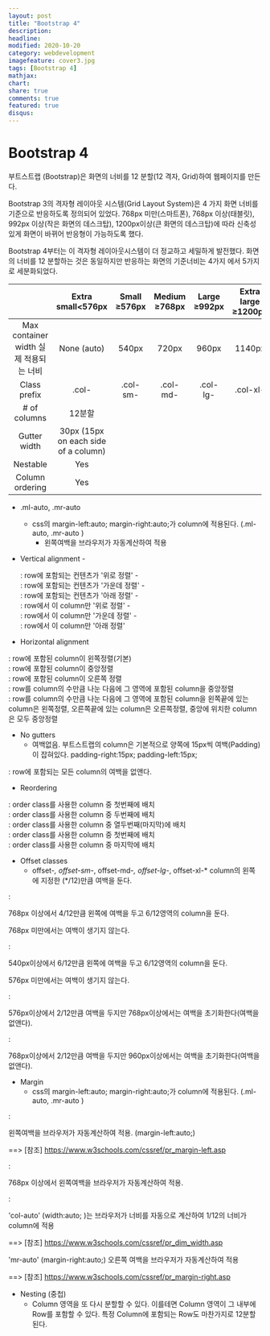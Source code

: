 ```yaml
---
layout: post
title: "Bootstrap 4"
description: 
headline: 
modified: 2020-10-20
category: webdevelopment
imagefeature: cover3.jpg
tags: [Bootstrap 4]
mathjax: 
chart: 
share: true
comments: true
featured: true
disqus:
---
```


# Bootstrap 4

부트스트랩 (Bootstrap)은 화면의 너비를 12 분할(12 격자, Grid)하여 웹페이지를 만든다.

Bootstrap 3의 격자형 레이아웃 시스템(Grid Layout System)은 4 가지 화면 너비를 기준으로 반응하도록 정의되어 있었다.  768px 미만(스마트폰), 768px 이상(태블릿), 992px 이상(작은 화면의 데스크탑), 1200px이상(큰 화면의 데스크탑)에 따라 신축성있게 화면이 바뀌어 반응형이 가능하도록 했다.

Bootstrap 4부터는 이 격자형 레이아웃시스템이 더 정교하고 세밀하게 발전했다.
화면의 너비를 12 분할하는 것은 동일하지만 반응하는 화면의 기준너비는 4가지 에서 5가지로 세분화되었다.



|	| Extra small<576px |	Small ≥576px | Medium ≥768px | Large ≥992px	| Extra large ≥1200px |
|:---:|:---:|:---:|:---:|:---:|:---:|
| Max container width 실제 적용되는 너비 | None (auto) | 540px | 720px | 960px | 1140px |
| Class prefix | .col- | .col-sm- | .col-md- | .col-lg- | .col-xl- |
| # of columns | 12분할 |||||
| Gutter width | 30px (15px on each side of a column) |||||
| Nestable | Yes |||||
| Column ordering | Yes |||||


- .ml-auto, .mr-auto 
    - css의 margin-left:auto; margin-right:auto;가 column에 적용된다. (.ml-auto, .mr-auto )
        - 왼쪽여백을 브라우저가 자동계산하여 적용

- Vertical alignment
        - <div class="row align-items-start">: row에 포함되는 컨텐츠가 '위로 정렬'
        - <div class="row align-items-center">: row에 포함되는 컨텐츠가 '가운데 정렬'
        - <div class="row align-items-end">: row에 포함되는 컨텐츠가 '아래 정렬'
        - <div class="col align-self-start">: row에서 이 column만 '위로 정렬'
        - <div class="col align-self-center">: row에서 이 column만 '가운데 정렬'
        - <div class="col align-self-end">: row에서 이 column만 '아래 정렬'

- Horizontal alignment
<div class="row justify-content-start">: row에 포함된 column이 왼쪽정렬(기본)

<div class="row justify-content-center">: row에 포함된 column이 중앙정렬

<div class="row justify-content-end">: row에 포함된 column이 오른쪽 정렬

<div class="row justify-content-around">: row를 column의 수만큼 나눈 다음에 그 영역에 포함된 column을 중앙정렬

<div class="row justify-content-between">: row를 column의 수만큼 나눈 다음에 그 영역에 포함된 column을 왼쪽끝에 있는 column은 왼쪽정렬, 오른쪽끝에 있는 column은 오른쪽정렬, 중앙에 위치한 column은 모두 중앙정렬

- No gutters
    - 여백없음. 부트스트랩의 column은 기본적으로 양쪽에 15px씩 여백(Padding)이 잡혀있다.
    padding-right:15px; padding-left:15px;
    
<div class="row no-gutters">: row에 포함되는 모든 column의 여백을 없앤다.

- Reordering
<div class="col-sm-4 order-1">: order class를 사용한 column 중 첫번째에 배치

<div class="col-sm-4 order-2">: order class를 사용한 column 중 두번째에 배치

<div class="col-sm-4 order-12">: order class를 사용한 column 중 열두번째(마지막)에 배치

<div class="col-sm-4 order-first">: order class를 사용한 column 중 첫번째에 배치

<div class="col-sm-4 order-last">: order class를 사용한 column 중 마지막에 배치

- Offset classes
    - offset-*, offset-sm-*, offset-md-*, offset-lg-*, offset-xl-*
    column의 왼쪽에 지정한 (*/12)만큼 여백을 둔다.

<div class="col-md-6 offset-md-4">:  

768px 이상에서 4/12만큼 왼쪽에 여백을 두고 6/12영역의 column을 둔다. 

768px 미만에서는 여백이 생기지 않는다.



<div class="col-md-6 offset-sm-6">: 

540px이상에서 6/12만큼 왼쪽에 여백을 두고 6/12영역의 column을 둔다.

576px 미만에서는 여백이 생기지 않는다.

<div class="col-sm-5 offset-sm-2 col-md-6 offset-md-0">: 

576px이상에서 2/12만큼 여백을 두지만 768px이상에서는 여백을 초기화한다(여백을 없앤다).



<div class="col-sm-6 col-md-5 offset-md-2 col-lg-6 offset-lg-0">:

768px이상에서 2/12만큼 여백을 두지만 960px이상에서는 여백을 초기화한다(여백을 없앤다).


- Margin
    - css의 margin-left:auto; margin-right:auto;가 column에 적용된다. (.ml-auto, .mr-auto )

<div class="col-md-4"></div> <div class="col-md-4 ml-auto"></div>: 

왼쪽여백을 브라우저가 자동계산하여 적용. (margin-left:auto;)

==> [참조] https://www.w3schools.com/cssref/pr_margin-left.asp 



<div class="col-md-3 ml-md-auto"></div> <div class="col-md-3 ml-md-auto"></div>: 

768px 이상에서 왼쪽여백을 브라우저가 자동계산하여 적용.



<div class="col-auto mr-auto"></div><div class="col-auto">:

'col-auto' (width:auto; )는 브라우저가 너비를 자동으로 계산하여 1/12의 너비가 column에 적용

==> [참조] https://www.w3schools.com/cssref/pr_dim_width.asp 



'mr-auto' (margin-right:auto;) 오른쪽 여백을 브라우저가 자동계산하여 적용

==> [참조] https://www.w3schools.com/cssref/pr_margin-right.asp

- Nesting (중첩)
    - Column 영역을 또 다시 분할할 수 있다. 이를테면 Column 영역이 그 내부에 Row를 포함할 수 있다.
    특정 Column에 포함되는 Row도 마찬가지로 12분할된다.